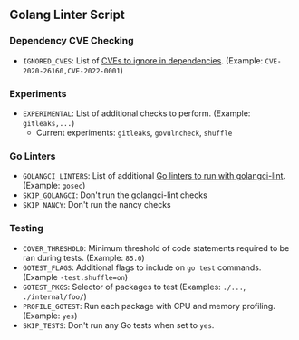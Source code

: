 ## Golang Linter Script

### Dependency CVE Checking

- `IGNORED_CVES`: List of [CVEs to ignore in dependencies](https://github.com/sonatype-nexus-community/nancy#via-file). (Example: `CVE-2020-26160,CVE-2022-0001`)

### Experiments

- `EXPERIMENTAL`: List of additional checks to perform. (Example: `gitleaks,...`)
   - Current experiments: `gitleaks`, `govulncheck`, `shuffle`

### Go Linters

- `GOLANGCI_LINTERS`: List of additional [Go linters to run with golangci-lint](https://golangci-lint.run/usage/linters/). (Example: `gosec`)
- `SKIP_GOLANGCI`: Don't run the golangci-lint checks
- `SKIP_NANCY`: Don't run the nancy checks

### Testing

- `COVER_THRESHOLD`: Minimum threshold of code statements required to be ran during tests. (Example: `85.0`)
- `GOTEST_FLAGS`: Additional flags to include on `go test` commands. (Example `-test.shuffle=on`)
- `GOTEST_PKGS`: Selector of packages to test (Examples: `./...`, `./internal/foo/`)
- `PROFILE_GOTEST`: Run each package with CPU and memory profiling. (Example: `yes`)
- `SKIP_TESTS`: Don't run any Go tests when set to `yes`.
